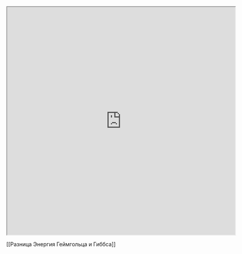 
<iframe height=600 width=600 src="https://ru.wikipedia.org/wiki/%D0%AD%D0%BD%D0%B5%D1%80%D0%B3%D0%B8%D1%8F_%D0%93%D0%B8%D0%B1%D0%B1%D1%81%D0%B0"></iframe>

[[Разница Энергия Геймгольца и Гиббса]]
